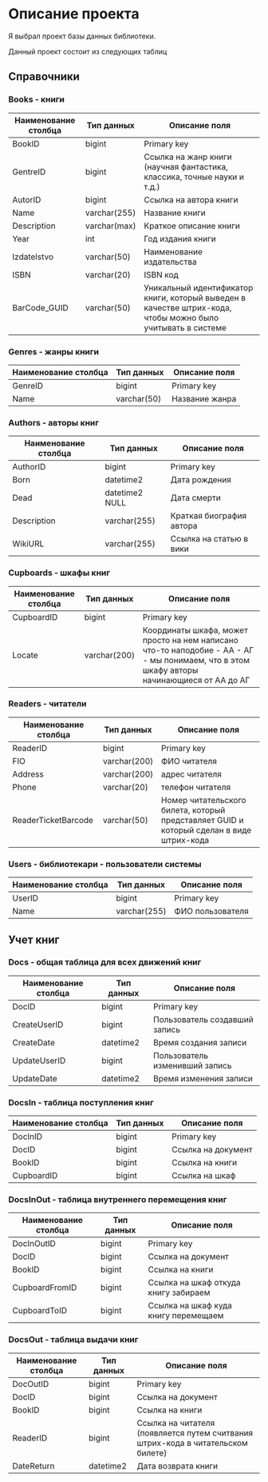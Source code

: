 
# Описание проекта

Я выбрал проект базы данных библиотеки.

Данный проект состоит из следующих таблиц

## Справочники

### Books - книги

Наименование столбца | Тип данных | Описание поля
------------ | -------------| -----------
BookID| bigint | Primary key
GentreID | bigint| Ссылка на жанр книги (научная фантастика, классика, точные науки и т.д.)
AutorID | bigint| Ссылка на автора книги
Name | varchar(255)| Название книги
Description | varchar(max)| Краткое описание книги
Year | int| Год издания книги
Izdatelstvo | varchar(50)| Наименование издательства
ISBN| varchar(20) | ISBN код
BarCode_GUID | varchar(50)| Уникальный идентификатор книги, который выведен в качестве штрих-кода, чтобы можно было учитывать в системе

### Genres - жанры книги

Наименование столбца | Тип данных | Описание поля
------------ | -------------| -----------
GenreID| bigint | Primary key
Name | varchar(50)| Название жанра


### Authors - авторы книг

Наименование столбца | Тип данных | Описание поля
------------ | -------------| -----------
AuthorID| bigint | Primary key
Born| datetime2 | Дата рождения
Dead| datetime2 NULL | Дата смерти
Description| varchar(255) | Краткая биография автора
WikiURL| varchar(255) | Ссылка на статью в вики

### Cupboards - шкафы книг

Наименование столбца | Тип данных | Описание поля
------------ | -------------| -----------
CupboardID| bigint | Primary key
Locate| varchar(200) | Координаты шкафа, может просто на нем написано что-то наподобие - АА - АГ - мы понимаем, что в этом шкафу авторы начинающиеся от АА до АГ

### Readers - читатели

Наименование столбца | Тип данных | Описание поля
------------ | -------------| -----------
ReaderID| bigint | Primary key
FIO | varchar(200) | ФИО читателя
Address | varchar(200) | адрес читателя
Phone | varchar(20) | телефон читателя
ReaderTicketBarcode | varchar(50) | Номер читательского билета, который представляет GUID и который сделан в виде штрих-кода

### Users - библиотекари - пользователи системы

Наименование столбца | Тип данных | Описание поля
------------ | -------------| -----------
UserID| bigint | Primary key
Name| varchar(255) | ФИО пользователя

## Учет книг

### Docs - общая таблица для всех движений книг

Наименование столбца | Тип данных | Описание поля
------------ | -------------| -----------
DocID| bigint | Primary key
CreateUserID| bigint | Пользователь создавший запись
CreateDate| datetime2 | Время создания записи
UpdateUserID| bigint | Пользователь изменивший запись
UpdateDate| datetime2 | Время изменения записи

### DocsIn - таблица поступления книг

Наименование столбца | Тип данных | Описание поля
------------ | -------------| -----------
DocInID| bigint | Primary key
DocID| bigint | Ссылка на документ
BookID| bigint | Ссылка на книги
CupboardID| bigint | Ссылка на шкаф

### DocsInOut - таблица внутреннего перемещения книг

Наименование столбца | Тип данных | Описание поля
------------ | -------------| -----------
DocInOutID| bigint | Primary key
DocID| bigint | Ссылка на документ
BookID| bigint | Ссылка на книги
CupboardFromID| bigint | Ссылка на шкаф откуда книгу забираем
CupboardToID| bigint | Ссылка на шкаф куда книгу перемещаем

### DocsOut - таблица выдачи книг

Наименование столбца | Тип данных | Описание поля
------------ | -------------| -----------
DocOutID| bigint | Primary key
DocID| bigint | Ссылка на документ
BookID| bigint | Ссылка на книги
ReaderID| bigint | Ссылка на читателя (появляется путем считвания штрих-кода в читательском билете)
DateReturn| datetime2 | Дата возврата книги